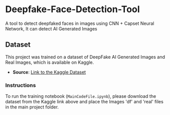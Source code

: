 # Deepfake-Face-Detection-Tool
A tool to detect deepfaked faces in images using CNN + Capset Neural Network, It can detect AI Generated Images
## Dataset

This project was trained on a dataset of DeepFake AI Generated Images and Real Images, which is available on Kaggle.

* **Source**: [Link to the Kaggle Dataset](https://www.kaggle.com/datasets/iamshahzaibkhan/deepfake-database)

### Instructions
To run the training notebook (`MainCodeFile.ipynb`), please download the dataset from the Kaggle link above and place the Images 'df' and 'real' files in the main project folder.